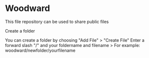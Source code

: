 # Woodward

This file repository can be used to share public files

Create a folder

You can create a folder by choosing "Add File" > "Create File" Enter a forward slash "/" and your foldername and filename > For example: woodward/newfolder/yourfilename
